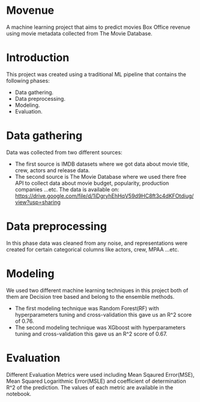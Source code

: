 # Movenue
A machine learning project that aims to predict movies Box Office revenue using movie metadata collected from The Movie Database.
# Introduction
  This project was created using a traditional ML pipeline that contains the following phases:
  - Data gathering.
  - Data preprocessing.
  - Modeling.
  - Evaluation.
# Data gathering
  Data was collected from two different sources:
  - The first source is IMDB datasets where we got data about movie title, crew, actors and release data.
  - The second source is The Movie Database where we used there free API to collect data about movie budget, popularity, production companies ...etc.
  The data is available on: https://drive.google.com/file/d/1iDgryhEhHqV59d9HC8ft3c4dKFOtdiug/view?usp=sharing
# Data preprocessing
  In this phase data was cleaned from any noise, and representations were created for certain categorical columns like actors, crew, MPAA ...etc.
# Modeling
  We used two different machine learning techniques in this project both of them are Decision tree based and belong to the ensemble methods.
  - The first modeling technique was Random Forest(RF) with hyperparameters tuning and cross-validation this gave us an R^2 score of 0.76.
  - The second modeling technique was XGboost with hyperparameters tuning and cross-validation this gave us an R^2 score of 0.67.
# Evaluation
  Different Evaluation Metrics were used including Mean Sqaured Error(MSE), Mean Squared Logarithmic Error(MSLE) and coefficient of determination R^2 of the prediction.
  The values of each metric are available in the notebook.
